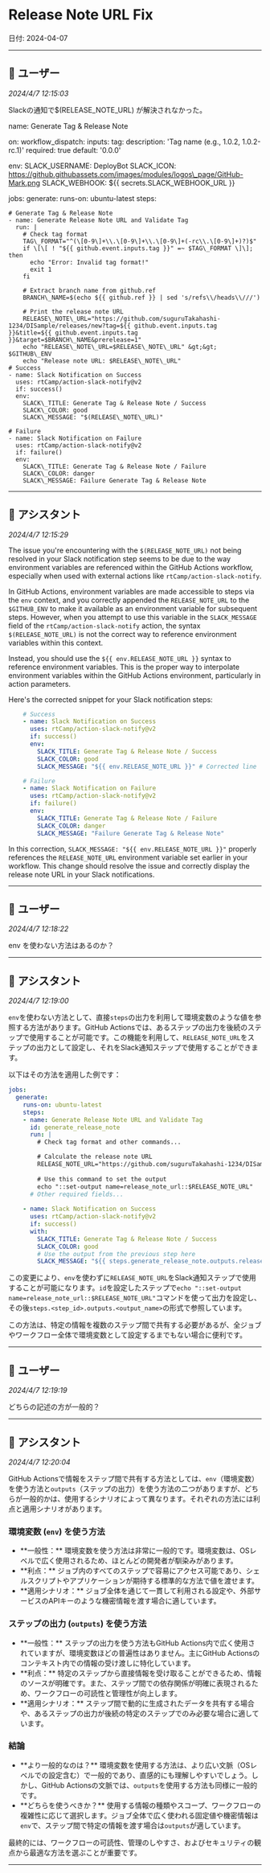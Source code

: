 # Release Note URL Fix

日付: 2024-04-07

---

## 👤 ユーザー
*2024/4/7 12:15:03*

Slackの通知で$(RELEASE\_NOTE\_URL) が解決されなかった。

name: Generate Tag & Release Note

on:
  workflow\_dispatch:
    inputs:
      tag:
        description: 'Tag name (e.g., 1.0.2, 1.0.2-rc.1)'
        required: true
        default: '0.0.0'

env:
  SLACK\_USERNAME: DeployBot
  SLACK\_ICON: https://github.githubassets.com/images/modules/logos\_page/GitHub-Mark.png
  SLACK\_WEBHOOK: ${{ secrets.SLACK\_WEBHOOK\_URL }}

jobs:
  generate:
    runs-on: ubuntu-latest
    steps:

    # Generate Tag & Release Note
    - name: Generate Release Note URL and Validate Tag
      run: |
        # Check tag format
        TAG\_FORMAT="^(\[0-9\]+\\.\[0-9\]+\\.\[0-9\]+(-rc\\.\[0-9\]+)?)$"
        if \[\[ ! "${{ github.event.inputs.tag }}" =~ $TAG\_FORMAT \]\]; then
          echo "Error: Invalid tag format!"
          exit 1
        fi
        
        # Extract branch name from github.ref
        BRANCH\_NAME=$(echo ${{ github.ref }} | sed 's/refs\\/heads\\///')
        
        # Print the release note URL
        RELEASE\_NOTE\_URL="https://github.com/suguruTakahashi-1234/DISample/releases/new?tag=${{ github.event.inputs.tag }}&title=${{ github.event.inputs.tag }}&target=$BRANCH\_NAME&prerelease=1"
        echo "RELEASE\_NOTE\_URL=$RELEASE\_NOTE\_URL" &gt;&gt; $GITHUB\_ENV
        echo "Release note URL: $RELEASE\_NOTE\_URL"
    # Success
    - name: Slack Notification on Success
      uses: rtCamp/action-slack-notify@v2
      if: success()
      env:
        SLACK\_TITLE: Generate Tag & Release Note / Success
        SLACK\_COLOR: good
        SLACK\_MESSAGE: "$(RELEASE\_NOTE\_URL)"

    # Failure
    - name: Slack Notification on Failure
      uses: rtCamp/action-slack-notify@v2
      if: failure()
      env:
        SLACK\_TITLE: Generate Tag & Release Note / Failure
        SLACK\_COLOR: danger
        SLACK\_MESSAGE: Failure Generate Tag & Release Note

---

## 🤖 アシスタント
*2024/4/7 12:15:29*

The issue you're encountering with the `$(RELEASE_NOTE_URL)` not being resolved in your Slack notification step seems to be due to the way environment variables are referenced within the GitHub Actions workflow, especially when used with external actions like `rtCamp/action-slack-notify`.

In GitHub Actions, environment variables are made accessible to steps via the `env` context, and you correctly appended the `RELEASE_NOTE_URL` to the `$GITHUB_ENV` to make it available as an environment variable for subsequent steps. However, when you attempt to use this variable in the `SLACK_MESSAGE` field of the `rtCamp/action-slack-notify` action, the syntax `$(RELEASE_NOTE_URL)` is not the correct way to reference environment variables within this context.

Instead, you should use the `${{ env.RELEASE_NOTE_URL }}` syntax to reference environment variables. This is the proper way to interpolate environment variables within the GitHub Actions environment, particularly in action parameters.

Here's the corrected snippet for your Slack notification steps:

```yaml
    # Success
    - name: Slack Notification on Success
      uses: rtCamp/action-slack-notify@v2
      if: success()
      env:
        SLACK_TITLE: Generate Tag & Release Note / Success
        SLACK_COLOR: good
        SLACK_MESSAGE: "${{ env.RELEASE_NOTE_URL }}" # Corrected line

    # Failure
    - name: Slack Notification on Failure
      uses: rtCamp/action-slack-notify@v2
      if: failure()
      env:
        SLACK_TITLE: Generate Tag & Release Note / Failure
        SLACK_COLOR: danger
        SLACK_MESSAGE: "Failure Generate Tag & Release Note"
```

In this correction, `SLACK_MESSAGE: "${{ env.RELEASE_NOTE_URL }}"` properly references the `RELEASE_NOTE_URL` environment variable set earlier in your workflow. This change should resolve the issue and correctly display the release note URL in your Slack notifications.

---

## 👤 ユーザー
*2024/4/7 12:18:22*

env を使わない方法はあるのか？

---

## 🤖 アシスタント
*2024/4/7 12:19:00*

`env`を使わない方法として、直接`steps`の出力を利用して環境変数のような値を参照する方法があります。GitHub Actionsでは、あるステップの出力を後続のステップで使用することが可能です。この機能を利用して、`RELEASE_NOTE_URL`をステップの出力として設定し、それをSlack通知ステップで使用することができます。

以下はその方法を適用した例です：

```yaml
jobs:
  generate:
    runs-on: ubuntu-latest
    steps:
    - name: Generate Release Note URL and Validate Tag
      id: generate_release_note
      run: |
        # Check tag format and other commands...

        # Calculate the release note URL
        RELEASE_NOTE_URL="https://github.com/suguruTakahashi-1234/DISample/releases/new?tag=${{ github.event.inputs.tag }}&title=${{ github.event.inputs.tag }}&target=$BRANCH_NAME&prerelease=1"
        
        # Use this command to set the output
        echo "::set-output name=release_note_url::$RELEASE_NOTE_URL"
      # Other required fields...
      
    - name: Slack Notification on Success
      uses: rtCamp/action-slack-notify@v2
      if: success()
      with:
        SLACK_TITLE: Generate Tag & Release Note / Success
        SLACK_COLOR: good
        # Use the output from the previous step here
        SLACK_MESSAGE: "${{ steps.generate_release_note.outputs.release_note_url }}"
```

この変更により、`env`を使わずに`RELEASE_NOTE_URL`をSlack通知ステップで使用することが可能になります。`id`を設定したステップで`echo "::set-output name=release_note_url::$RELEASE_NOTE_URL"`コマンドを使って出力を設定し、その後`steps.<step_id>.outputs.<output_name>`の形式で参照しています。

この方法は、特定の情報を複数のステップ間で共有する必要があるが、全ジョブやワークフロー全体で環境変数として設定するまでもない場合に便利です。

---

## 👤 ユーザー
*2024/4/7 12:19:19*

どちらの記述の方が一般的？

---

## 🤖 アシスタント
*2024/4/7 12:20:04*

GitHub Actionsで情報をステップ間で共有する方法としては、`env`（環境変数）を使う方法と`outputs`（ステップの出力）を使う方法の二つがありますが、どちらが一般的かは、使用するシナリオによって異なります。それぞれの方法には利点と適用シナリオがあります。

### 環境変数 (`env`) を使う方法
- \*\*一般性：\*\* 環境変数を使う方法は非常に一般的です。環境変数は、OSレベルで広く使用されるため、ほとんどの開発者が馴染みがあります。
- \*\*利点：\*\* ジョブ内のすべてのステップで容易にアクセス可能であり、シェルスクリプトやアプリケーションが期待する標準的な方法で値を渡せます。
- \*\*適用シナリオ：\*\* ジョブ全体を通じて一貫して利用される設定や、外部サービスのAPIキーのような機密情報を渡す場合に適しています。

### ステップの出力 (`outputs`) を使う方法
- \*\*一般性：\*\* ステップの出力を使う方法もGitHub Actions内で広く使用されていますが、環境変数ほどの普遍性はありません。主にGitHub Actionsのコンテキスト内での情報の受け渡しに特化しています。
- \*\*利点：\*\* 特定のステップから直接情報を受け取ることができるため、情報のソースが明確です。また、ステップ間での依存関係が明確に表現されるため、ワークフローの可読性と管理性が向上します。
- \*\*適用シナリオ：\*\* ステップ間で動的に生成されたデータを共有する場合や、あるステップの出力が後続の特定のステップでのみ必要な場合に適しています。

### 結論
- \*\*より一般的なのは？\*\* 環境変数を使用する方法は、より広い文脈（OSレベルでの設定含む）で一般的であり、直感的にも理解しやすいでしょう。しかし、GitHub Actionsの文脈では、`outputs`を使用する方法も同様に一般的です。
- \*\*どちらを使うべきか？\*\* 使用する情報の種類やスコープ、ワークフローの複雑性に応じて選択します。ジョブ全体で広く使われる固定値や機密情報は`env`で、ステップ間で特定の情報を渡す場合は`outputs`が適しています。

最終的には、ワークフローの可読性、管理のしやすさ、およびセキュリティの観点から最適な方法を選ぶことが重要です。

---
